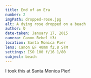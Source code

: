 ```yaml
---
title: End of an Era
number: 2
imgPath: dropped-rose.jpg
alt: A dying rose dropped on a beach
author: Q
date-taken: January 17, 2015
camera: Canon Rebel t3i
location: Santa Monica Pier
lens: Canon EF 40mm f2.8 STM
settings: ISO 100 f/16 1/80
subject: beach
---
```

I took this at Santa Monica Pier!
